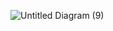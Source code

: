 ![Untitled Diagram (9)](https://user-images.githubusercontent.com/77484192/122266426-740ef480-cee2-11eb-9777-6bd9813227b5.jpg)
